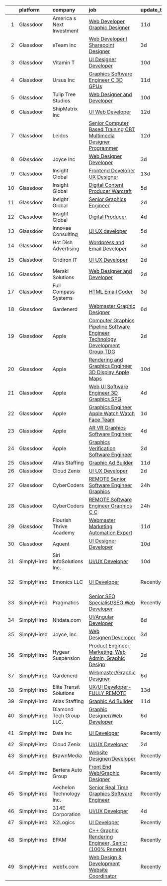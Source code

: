 

|    | platform    | company                   | job                                                                                                                                                                                                                                                                                                                                                                                                                                                                                                                                                                                                                                                                                                                                                                                                                                                                                                                                                                                                                                                                                                                                                                                                                                                                                                                                                                                                                                                                | update_time   | location                  |
|---:|:------------|:--------------------------|:-------------------------------------------------------------------------------------------------------------------------------------------------------------------------------------------------------------------------------------------------------------------------------------------------------------------------------------------------------------------------------------------------------------------------------------------------------------------------------------------------------------------------------------------------------------------------------------------------------------------------------------------------------------------------------------------------------------------------------------------------------------------------------------------------------------------------------------------------------------------------------------------------------------------------------------------------------------------------------------------------------------------------------------------------------------------------------------------------------------------------------------------------------------------------------------------------------------------------------------------------------------------------------------------------------------------------------------------------------------------------------------------------------------------------------------------------------------------|:--------------|:--------------------------|
|  1 | Glassdoor   | America s Next Investment | [Web Developer Graphic Designer](https://www.glassdoor.com/partner/jobListing.htm?pos=129&ao=1136043&s=58&guid=00000182a04c1d56b607ccb6ae9595b5&src=GD_JOB_AD&t=SR&vt=w&ea=1&cs=1_86df1e96&cb=1660546719389&jobListingId=1008050659474&jrtk=3-0-1gag4o7bsjoru801-1gag4o7ccirlh800-e645555e9b4527f3-)                                                                                                                                                                                                                                                                                                                                                                                                                                                                                                                                                                                                                                                                                                                                                                                                                                                                                                                                                                                                                                                                                                                                                               | 11d           | Woodland Hills, CA        |
|  2 | Glassdoor   | eTeam Inc                 | [Web Developer I  Sharepoint Designer](https://www.glassdoor.com/partner/jobListing.htm?pos=114&ao=1110586&s=58&guid=00000182a04c1d56b607ccb6ae9595b5&src=GD_JOB_AD&t=SR&vt=w&ea=1&cs=1_c9e5ac80&cb=1660546719387&jobListingId=1008066878548&cpc=AC285F3A3ECA6BB0&jrtk=3-0-1gag4o7bsjoru801-1gag4o7ccirlh800-850d932022c0bcc9--6NYlbfkN0Dtmpfj98iB4C0jJJOWen3Era3IQfJzNZ4PFwBIKpo80E20bU78zJ3qEgsYTK5DSPzuclvV91SisNWEKTRqgjREJl8qL5FgOUjzi02qgR1gqdgVoYCVdoiSQWs_6sV0PbQu6hjJGDTziVQRi1HM42vBckjptE7aIC_lp1RQcBvCaDRqAl_A3ENu8PewGKQpueUrpBNZF0hJ3r017AaAHoNXov5C-FLTb5fmnTUQe8wrXfHi1EkBAli5suMC85wZaHV140Ay-dIQMSoI5P8UHfEtsSHbDkw5Lt3zMjgneFxdDP89reKZCo6Mt1OfomrHXCprC9iQA-Kipta2N5NTFYZz0TYPKQ7l2cWRMqQ5CmFtSfJ1RARundAKxuZAiTuGUIkhsE0fro-gH4VYusp-pDPPbojz_n18PwB2sWtvw2PRBAQPDXyCnPypgmKWufyJ09MOFw4Q7_hnaDsBD5SLs-FexOuBuum8G-TR-8ssxiFAfg8pIlE7Jj7Es1WCpHs2i4KVcOt_9bjJsX1v7Jsg07_c)                                                                                                                                                                                                                                                                                                                                                                                                                                                                                                                                                                    | 3d            | Hartford, CT              |
|  3 | Glassdoor   | Vitamin T                 | [UI Designer   Developer](https://www.glassdoor.com/partner/jobListing.htm?pos=117&ao=1110586&s=58&guid=00000182a04c1d56b607ccb6ae9595b5&src=GD_JOB_AD&t=SR&vt=w&cs=1_449ea740&cb=1660546719387&jobListingId=1008053886167&cpc=F41FEAB56D215062&jrtk=3-0-1gag4o7bsjoru801-1gag4o7ccirlh800-6f6034691b5422f3--6NYlbfkN0DMrcEu7yrtATojKJA7cEzGQ3FdRGWLh0CZQInL4ECGI6k5tN82kdM0OKoro5eXmjovAfqE-qCFzorBk8MpdY72_0U5dfxVKxGhck5KRFN-xTbAscjui61db-fDE_8QO-m47Uwzd92MrNOCQvxBUcualtGhT067Qzu-g2luV1gB0jmHp61p8h-cIdPkegyq2wi9-dsAiBliTOYcuRetS6p4iGQE8Myp7u-tSfTKcpWfzof0Y8vhXj4nbUqqODE21zDzPH7nmqZON78WqI7dcId8j-rrTD3t78qR4DD2xDixrViDteb0N5HiUzF1QDLKVIUBCzyIdzvrArrlz7r7amsXqML_xNryY-X2YDQkYt-O7KoeySHcMAZ43aEVQINmytEiwkS2dq1HNZA4kKBdZt2pv5rw_I6k8Ai_ZfUOKfAqOuc4YTSlsz2BJjMo12cDKMl_L4GkJr8gJ6Qnrc8DeGDBk3JKJhpUm9I%3D)                                                                                                                                                                                                                                                                                                                                                                                                                                                                                                                                                                                                                                        | 10d           | Remote                    |
|  4 | Glassdoor   | Ursus  Inc                | [Graphics Software Engineer   C     3D  GPUs](https://www.glassdoor.com/partner/jobListing.htm?pos=123&ao=1110586&s=58&guid=00000182a04c1d56b607ccb6ae9595b5&src=GD_JOB_AD&t=SR&vt=w&ea=1&cs=1_855519a1&cb=1660546719388&jobListingId=1008050504523&cpc=A65DF3A704A48F9B&jrtk=3-0-1gag4o7bsjoru801-1gag4o7ccirlh800-488ba15c60098db0--6NYlbfkN0CT8vBT9H5mqECx2dfLV_FONLPDKpIRssxVwtj05Tmm4rA5I0VNOPdM1oYsK66ov5oeU1vn-T2BI5OAKh8JRKFzz5qvhDXBk1Fd224Snl-7xmF9jigCrpQgu2BwJ0PkpR8F8YAQGm0Rn96PN2pKY_0dv6dVbqAar2kHk90iKMuD6ieW7FjjCp8CXiQ6xcV_aYwqHxahisbQ_9Wa-dGkN7M8ai9pWuIyJJ1R9qXfivkZ1VYj-9TpRz7xCVMvbIG1E06zg-KL1ql0qMN8nsrRVqS6PttteKKVKWB_Kbav4jGRTM2WvAgw-gbqPycPF0slLFowMQvJ-_GW0lZURrsKCJtGurlPJTj9AqTA8dHVQEWWiR-hcoHmlaAmgNBgjX72Os0SeMlPMjrISAx2lKw-WglwtIUBYKTSrXsaxZ2nwFhmFYNuopaGEX5sNp7VQ2-xqYH15T8Eu8_wya8j9U06GBpeRBd149eB9BX2xkxUi__zifqXojqE-vj5YLLKzwGqc9VyuyOiiHvwgG-n6uhXhpvbZJ4D6o_OTRtFi1qsVmxLpm_JL0yLWP8BqWJvnr77eyUXWai8L5lpV52s_oXjQjXVmzylHA8LSTbuxL1so9oFtEiD5AxDVonccQKteL3g_7nV6hY4DI0VbnuctzENP5a966qvq0HibX_URuyRSKeRZrqo0768qs1RPfrfuDQjEhFjcVc_dNOKZ-lPQvmV3IJpGnKq5dfbAuRs52vEWN_ge7Z0FzZydmxJrlkBb7To_zjHKVRYqbZHlfyf3xWXchWSJlCRI-77EBbs_aORfvyfvt_cnGsCpqBuMPsOAjQWBkoPVR1a5-WlnXZoEoVmstDqXtJrqKATKqZ5ebWrQ9-yJuKKqOlcFbdVMtSTRVmam11MWUIRLYnCpNE8BJ2Q7RoaxhZL2mUiCFBIMMxZ7T_HQnXUL3lk65Fs5vQC6wtGfdTaqkJjKqUEjNa5fQZJHy3iTN4qVagHInI3pVfgFmd932bl89Nz6cY_bxXcPscOTSw%3D)                                               | 11d           | Sunnyvale, CA             |
|  5 | Glassdoor   | Tulip Tree Studios        | [Web Designer and Developer](https://www.glassdoor.com/partner/jobListing.htm?pos=102&ao=1110586&s=58&guid=00000182a04c1d56b607ccb6ae9595b5&src=GD_JOB_AD&t=SR&vt=w&ea=1&cs=1_a1e3f22b&cb=1660546719385&jobListingId=1008053123117&cpc=7B914D47B0B0E7B2&jrtk=3-0-1gag4o7bsjoru801-1gag4o7ccirlh800-66a68536ebef2826--6NYlbfkN0COoXx2nxHvtA1izLE8Ox-kfM4KUiiZET2Bg0Ps5ZbvlsQIhhyaNVvcHwgVzbqD8LdjVOZjFQOYQN3zE4BXJAyIFSvndfwa_99TzOZtbWnRVvjwIuEO7m7j2Ulrp0DEABaF0CE12zPezSZ3wvzUOzl8sjC0bk7XygatiRKUvgwZlhxaXtHKjn52bmk41A8sza8lr3-iOl-ubfG3im5D-eORIs1yjTnm4brlvWPLgp5SbNAHGdoFympOxTz3JXFZfRlV8YIgJjf2afsoD4IUsuPe2Hy4wUNuhucnUqscEzOj-pMHFzZFhO6vgMpKx9gDKAuHTmAswlBGbZjXoEee-drb65G1ZMZtUELUVeU0JmOQq93Z7JSNJoV05aN5cvpqhjM0Kp3UVjIMsJsH1mJO-XxXdeaMPj3NScZLl50NomnpahE4imoEfD35CyN-55qySzDusLt97APEJAmHwfqNcIMnQbYnXrJxtFwubGxeayUKDb33hjR5vbeEuPtOjLWgafxY2cabI0lvHA%3D%3D)                                                                                                                                                                                                                                                                                                                                                                                                                                                                                                                                                                                  | 10d           | Rochester, MN             |
|  6 | Glassdoor   | ShipMatrix  Inc           | [UI Web Developer](https://www.glassdoor.com/partner/jobListing.htm?pos=104&ao=1110586&s=58&guid=00000182a04c1d56b607ccb6ae9595b5&src=GD_JOB_AD&t=SR&vt=w&ea=1&cs=1_510b8c29&cb=1660546719385&jobListingId=1008047814460&cpc=AD396490361E83B7&jrtk=3-0-1gag4o7bsjoru801-1gag4o7ccirlh800-17e876fe52670bac--6NYlbfkN0DfhRLDY5E7BVY3xhBTAobuSaZ3WR2SqAJ-w4NHeQGDZ7IzEziFaDSEwVwl95E9xzUvGbV7ie5qIEBaqTyvpFn4I8Etiks4YV0ymS4rHlPJ0UBbsIlhTfhSn4CW45ROHySGFgc-BgDR_utRStxZd9TXVXyB1YcJA6V-7N0rU1HnzkFCJ7KaPsJc6f27A9eA6pUWdBW8_lZk0mEFwPeX37UXdjPCyGsvzttE0zlAagoF8T9WMiGmAEcaylmiAjjLB5BZfY9MjUWzZ5eUxkNpUoxVOlbi-1fRtTrVl6CEmq6LIlCb8By8I6_1q7pvXOD32z6JPJIp9Dh_v_9Beun86vyO-HG35mJxnAZ3cwbuzz89btf81jAtBOSxhweW3w33y-xPCp_KxCqstm2OqKRyCcbnkxjZVQxWKSjgX6TO88tAY9yq_rH-gY7V5EziElEE7F3DB8qLWNjxfui0os4IgOA70KKTKMj0Ti68YmWuWfgtNFo-vaVKJqdixEGL9j1nZjA%3D)                                                                                                                                                                                                                                                                                                                                                                                                                                                                                                                                                                                                          | 12d           | Warrendale, PA            |
|  7 | Glassdoor   | Leidos                    | [Senior Computer Based Training  CBT  Multimedia Designer Programmer](https://www.glassdoor.com/partner/jobListing.htm?pos=109&ao=1110586&s=58&guid=00000182a04c1d56b607ccb6ae9595b5&src=GD_JOB_AD&t=SR&vt=w&cs=1_7c381f48&cb=1660546719386&jobListingId=1008048615878&cpc=545C0D17DAD7ABB7&jrtk=3-0-1gag4o7bsjoru801-1gag4o7ccirlh800-8a67ad533d4ac665--6NYlbfkN0CZUO70VSdYKA8PR3jfrSh5ljhqJhfDt0PzQCMubt8cRihWbmqO_-Ccw6DGinMZCyK3Duz__QFktc6Us2fwMv0dMcHnSIGQwaMdpDLG_Iio0_oG7baoiBkyv1hfQu2PFyA8BbIhj13hlj6YwFWRMnpOR_oD0FtSgpVUxiBVJJVJq5v3miQREB7EfD9TbSuNBEojmOk-NrFUdx2x4unWF0AofzA6TAS6Y_1fKpL_N7dvYIPRk46fMDvLRgRliRfpg1X6C_0vdqN0zn6XD1U2Q1dOkdTJ-suM4PzTOT7tDxQ2py1oLQLKBuqGY8YfUsG-ZPrr9xaFC20NX16is5MFXb02lyawZEEoy7U7wSyhOT0S4iNCx3tsbB_V0rF37VDcP2WTMwfI4QX6YI6Rkp2N2nZ8jgwlUr6_0XeJU8tLplF1zeeT39kZ3b0nl2AMfUrKq68imJvom9Xl8ATFLUPo1WAAKGM-hlZYHGSQ_ctX5YbP4iWMi8oB0Csi7CH1CPLILc97zE2AL_Phg7bqY9oypOFva_1JppanBJ9LpMz-LBZEPVRjXAfkzZH931zt3aIVzZAYJt6HKh4xvlK_HYDO9PvmEI9M25ZzN5kuCCoxMjEwobEV_k249OiI9ezLwPhF2QiJbiIqdIztqE5PQTT2tpymKb35g-iWE38kk6jDm4JJ8Gkr2vKRaUCXEORDoHUm5jI%3D)                                                                                                                                                                                                                                                                                                                                                            | 12d           | Reston, VA                |
|  8 | Glassdoor   | Joyce  Inc                | [Web Designer Developer](https://www.glassdoor.com/partner/jobListing.htm?pos=106&ao=1110586&s=58&guid=00000182a04c1d56b607ccb6ae9595b5&src=GD_JOB_AD&t=SR&vt=w&ea=1&cs=1_0fc8e57d&cb=1660546719385&jobListingId=1008067001313&cpc=F17331D9BECC482A&jrtk=3-0-1gag4o7bsjoru801-1gag4o7ccirlh800-0808452861b2c58f--6NYlbfkN0Bd-kcuCQtFSZaFOpNra10QcN4twG3O5kNaxw30qdscHvBfYwwSa5GmMdPyP8QE6nGOfWwoY_1AmoA8VgAJ6Er8qBxw7QX8yd33JOFdofVfwyOzL81LDE4BaQkTu1pS48yJ3cdwzEyXCcKmOw1qy6_GaqQYCuYHoOC5xSTBzAlRrHI8ZX8tiAZsUoLnJV15Dir5UHFUJSUBkgQCYMdk7C-6PnKam2jXO7F5x0fwRV5AtczjJZzWHJ_lkfjlc8-hGEi-cHFXcxL9uCxW2EQbksJL0jmmVaHKejhoNV9yJLHYRTZ4TLwQoXWYSWGeSYMNI4TMqPZMOQ8B7cYCvt02dcjCBN7keZhnbp4w-Ro4cGTaYx2gpKTHdyWNjgDJaOwwOW_0Z_be1YT5t10OpjygZTg7LevxU9GkYKu3VnYkLP3JS_WTKCrvQQpWAvlIccCE1POJv3Myf3HNuA_YTVtx9tVXiAMXOaBL2XCzC5Ll98U64y4mzmSRu69rYKvyu11O9R0%3D)                                                                                                                                                                                                                                                                                                                                                                                                                                                                                                                                                                                                    | 3d            | Pittsburgh, PA            |
|  9 | Glassdoor   | Insight Global            | [Frontend Developer UX Designer](https://www.glassdoor.com/partner/jobListing.htm?pos=118&ao=1110586&s=58&guid=00000182a04c1d56b607ccb6ae9595b5&src=GD_JOB_AD&t=SR&vt=w&ea=1&cs=1_3d1a1da8&cb=1660546719387&jobListingId=1008044834172&cpc=C4A69CCDBB3B9599&jrtk=3-0-1gag4o7bsjoru801-1gag4o7ccirlh800-caf1e31ca24fd80c--6NYlbfkN0BKkHZu3wF05EeDimN_p6sYpKCMArvwa95YdH7UpkaBCkTAlOdu2lVgZ5yts_CGftjA7V8usHoLKe6etciQs-kOFBx6to-vOscv_JlQN1XBEUO69CSI8otlYZ0EISoqTT21zdpfWzADrUUg5TqPX8DUNM9oLXPWW1sxCS57MgSCHqsXlHKUcvsMrQkNq7urZSQMWwGEnZxZW2Cg-iXz9r4uVxYGw5Xyn07IY7pfxpwsM8l8CjTpTE_qYsJWfVYlkjW6J4Hgo02kdZeX94Len10mPNBGZq5_tiHZHoN1aUJwoZNdaD_O23U8nlW80IcX6xdyTUiGC2BK-21cY4I-EEyDwh_lkYS2LuNUCGUsFV6uZck2Fo2uZGIGdRsqAASLAjpCoenpPcj2oahQUhFJcivxSFnJvbq_EliyTjVn99gO5pSlULnFBg3SaFE_6R4UnwT4YcWnIu-t7neoIq-V744iPEw8YpxnVh9KRAv_iU6sOjBvm1c6cnth7dlUOoLR5vfJUc_IkiR3r5dRZs7V4e5m)                                                                                                                                                                                                                                                                                                                                                                                                                                                                                                                                                                          | 13d           | Laurel, MD                |
| 10 | Glassdoor   | Insight Global            | [Digital Content Producer   Warcraft](https://www.glassdoor.com/partner/jobListing.htm?pos=124&ao=1110586&s=58&guid=00000182a04c1d56b607ccb6ae9595b5&src=GD_JOB_AD&t=SR&vt=w&cs=1_11a08da8&cb=1660546719388&jobListingId=1008063607047&cpc=FB7E4A1762AE5BEC&jrtk=3-0-1gag4o7bsjoru801-1gag4o7ccirlh800-ca4c2e76f5e7283c--6NYlbfkN0BKkHZu3wF05EeDimN_p6sYpKCMArvwa95YdH7UpkaBCqc7l59ErwqcH9nBDsTYDe2BhYcCeyLrfL8kOv1PIH-04Uo33jyIzZg1Tmodu9c6f2u3tQ2k6AiwfIPOJVaec9qggtTF5VNofEWFoIh35xrz-LR0c0OQSGBdtlUNgNpGjlI1EB6tC_0XGr-CT1fwKP1y_E9gIY3H6TJONrWA7hRtRNR_c8AFzQHpOkg_PnFydl-4l2QhUSNMdCECvGGbRzKtyC7u4iJ4Q84s9-t9LVL_ZK_xqYYcGXbb6MtOJ8wfBA7xwxp80YOIRmmjFvSujEB63SrHhEEiB9O8D8nKmtN-MPJPO4UEL8WOM_Vy04nQ7LIAuJ7naLY3xSDoTyfy98OoKVk4cpnokFJ8AP93BcgJtM00JyykvfFNDwUf81WcvwnIykoCpPULI0yKOMT55C4YNIKrpLZyn0NFIbAMVLg8gXb9gHSBixt5nJopmM_sWw_iFvNR6hzV)                                                                                                                                                                                                                                                                                                                                                                                                                                                                                                                                                                                                          | 5d            | Irvine, CA                |
| 11 | Glassdoor   | Insight Global            | [Senior Graphics Engineer](https://www.glassdoor.com/partner/jobListing.htm?pos=122&ao=1110586&s=58&guid=00000182a04c1d56b607ccb6ae9595b5&src=GD_JOB_AD&t=SR&vt=w&ea=1&cs=1_2385735d&cb=1660546719388&jobListingId=1008068592730&cpc=56C4EA4A1A191A49&jrtk=3-0-1gag4o7bsjoru801-1gag4o7ccirlh800-d046369ecbcaf88c--6NYlbfkN0BKkHZu3wF05EeDimN_p6sYpKCMArvwa95YdH7UpkaBCiPadoOw6FI3BqXIfyyn5OEhMOaseVEEgDR_ESOdv_Q0SKNm6lseK5OpWfNbaUk_Ks_Y-5pP1vRhGB_k6-qJRW0nMIFWDEGHazko5XFGQjJ-gbskjrLBFHRoPJ2AjAseNTuSZMk7OtfvSdKyYJIhImDN89bxdHf8s_nT_ntzfXVdYV7Uv7-EwnMGAz0kTmsZ9YVbBjGQtREa-7Qjh6UtkjGscoNZrz-ds6IH1upxH-6TCjap-SbOsg7IX22q_QfGZUp4ySJ1gBQnmjJSBP6zPZbaHeReustzwpaqWS-NakGuRJ9JLsGiJjewfC37gA0Zx5u-Vl2fANPfouFnIJlp7kPTOaw6a6McZ40msE9NxSVFANCUu9ltUHjDvd6lPHggjJULrqqHIzFVnET4cHaihD27JhisBrrdYQmJaQtWWQ3WHQqIj8AS4nLI4Rifzge8FG7BbRlEa6UNnInTKIG24QFuZmElbvbvlH-bTzdfSocK)                                                                                                                                                                                                                                                                                                                                                                                                                                                                                                                                                                                | 2d            | Remote                    |
| 12 | Glassdoor   | Insight Global            | [Digital Producer](https://www.glassdoor.com/partner/jobListing.htm?pos=119&ao=1110586&s=58&guid=00000182a04c1d56b607ccb6ae9595b5&src=GD_JOB_AD&t=SR&vt=w&ea=1&cs=1_64499103&cb=1660546719388&jobListingId=1008065149249&cpc=F41FEAB56D215062&jrtk=3-0-1gag4o7bsjoru801-1gag4o7ccirlh800-ce36b141f22d5496--6NYlbfkN0BKkHZu3wF05EeDimN_p6sYpKCMArvwa95YdH7UpkaBCoSUOkIYlUzf1Pb6Z78DI6NYp2c0EUd8Ub1ij7G3-6hHgT95PpZlrvnSOmuCMoxs5mGj0ULylIxlUCYDvYCS7-VDtSZ8EK7aglIsVCwREydsrprgivbk1Ig5oV5zQSXie93MTMf-6FiZL7e-tgMjNVG9U9_ubXgEH6JuIyUWRw3MnzfTVdgcVAZjy3SoHna5VUlTM1pDj4KdM2-1Z2867bTx7c4MeAtXgOG1K2uZ9EWgNb6xrwBI52GkQlqHXGg8Df2ZSWGAiC5ymkavAqdUV6iZVuvQpM6dVc2vj9MFNzC2DK0M58s1pbB1BXJg9AHOcDDySY_5C-K66dMNWm4Hiv-GVV3TV0FIkAI4YofErRQlqLg0mdQ9rfA2_7Td7vJrvkotCHbbIZBM5ayHA6yfxC5J3tu3HjKtWe26YiQlwF3lp-LnoAwxEmRJgsoZJDbzfm4Oi3knQahMCGBJwZaePqsm4CTZ9xwt4w%3D%3D)                                                                                                                                                                                                                                                                                                                                                                                                                                                                                                                                                                                            | 4d            | Remote                    |
| 13 | Glassdoor   | Innovee Consulting        | [UI UX developer](https://www.glassdoor.com/partner/jobListing.htm?pos=130&ao=1136043&s=58&guid=00000182a04c1d56b607ccb6ae9595b5&src=GD_JOB_AD&t=SR&vt=w&ea=1&cs=1_ca7d9d00&cb=1660546719389&jobListingId=1008063284411&jrtk=3-0-1gag4o7bsjoru801-1gag4o7ccirlh800-849394da3f9f9cf9-)                                                                                                                                                                                                                                                                                                                                                                                                                                                                                                                                                                                                                                                                                                                                                                                                                                                                                                                                                                                                                                                                                                                                                                              | 5d            | Remote                    |
| 14 | Glassdoor   | Hot Dish Advertising      | [Wordpress and Email Developer](https://www.glassdoor.com/partner/jobListing.htm?pos=126&ao=1136043&s=58&guid=00000182a04c1d56b607ccb6ae9595b5&src=GD_JOB_AD&t=SR&vt=w&ea=1&cs=1_b76eeb28&cb=1660546719388&jobListingId=1008066852441&jrtk=3-0-1gag4o7bsjoru801-1gag4o7ccirlh800-b745639a21adae98-)                                                                                                                                                                                                                                                                                                                                                                                                                                                                                                                                                                                                                                                                                                                                                                                                                                                                                                                                                                                                                                                                                                                                                                | 3d            | Remote                    |
| 15 | Glassdoor   | Gridiron IT               | [UI UX Developer](https://www.glassdoor.com/partner/jobListing.htm?pos=110&ao=1110586&s=58&guid=00000182a04c1d56b607ccb6ae9595b5&src=GD_JOB_AD&t=SR&vt=w&ea=1&cs=1_4ac3e216&cb=1660546719386&jobListingId=1008068605792&cpc=3DB599BF2F4828F0&jrtk=3-0-1gag4o7bsjoru801-1gag4o7ccirlh800-02899a8d1aa023f1--6NYlbfkN0CTHA6cd59lXtQJ-DuZtBHQsSjOn019HaVEc20FtZol1_8bPJW14iotuMuGn0biAaFLWlSQXtAOFhMEDaJzIbr-waAQthAaptCnI55hJtCT9ZVUzpxfqh09-rERVT3nrfg1SRYodNA7eNi0X8rHXnwJtbGObLG6I_VR1MkdqTJMjvvMvJbNA3lDnIzws3iojZxF_6mb1_z8D7aPHpRo9IDYjPV8FbhS9Hv9koY_DeJFnUH2F9qCxsRJSUQqMNhDdnpbuykHXnpKi3XqSz9kjAt_s088RIiCBCSiWCtfv0vTdeFqJaGoYHnP7PDkzVM0tVBKsFNCsg6-pk-Z6H2zSO9uFdCPTlbdfn685KK19tjLh_Xkv_qJDTB2uO0GHEaSp4bIERJOeV24uHPGRuvZDTFjLvvbwtNSaHS9IjuRHlZIhg_4-4OBnlvZUOG_4fJEuEJiljGPDY4uG0iujsgBwXiU7eVnJk_b9fJaXfq0E_H7NrZea6QSL2suAi_IhN5kvuk%3D)                                                                                                                                                                                                                                                                                                                                                                                                                                                                                                                                                                                                           | 2d            | Fort Belvoir, VA          |
| 16 | Glassdoor   | Meraki Solutions          | [Web Designer and Developer](https://www.glassdoor.com/partner/jobListing.htm?pos=107&ao=1110586&s=58&guid=00000182a04c1d56b607ccb6ae9595b5&src=GD_JOB_AD&t=SR&vt=w&ea=1&cs=1_66db3e4e&cb=1660546719386&jobListingId=1008068704454&cpc=BCC169F53084E245&jrtk=3-0-1gag4o7bsjoru801-1gag4o7ccirlh800-d83a7cdc4a7bc7b4--6NYlbfkN0BWi3eEu-Q0UpxkIUpdrJzmOxHi_XGcoZO2CjQXftiTGI9fTokWfZjTPkpzgBplrcOqyZHjR7weLWGZP9pVPTXtxbQM4GjiFQIzgNcOaz68MD8ziUuvfbAlYFK0a3PY8HM8wDQmHW5FJdNn8qx2kIX_xIepT0cRaZIYFYiB7zIPJw8TNVgIJK19Zb5hkFGsiJe-NprPuP8hXmvBIlunJEw-O6HEGRrfGB8ysqbtN65OXzW90nKIJRlKaDPUT9uMJD7zhFgWhOvwIdOMfE5X5h96OuDaWqK8i2F9Z2YbH_pICPyQOLgW2EU1vKchSMjkb_xtHagc8P6k19n9GmUXUL6JsiyGQGDBlf_vkumcA4j_43vZefG_kIezotSH8Bf5kGttVE4357gQbNXeO0bp2KnMWIop9Ox8TxRnxZeqvnCqpwQ9rzMgP2-v9exGQvj6DOaZlel8Xucztsiga_l5QlLtAF0HP2RySxfr9XvlEs1XygwhVDMLTaXeoBMY-vy_3ypLaA_azIsA9PMwMs9tyrg23GzklxrwcDU%3D)                                                                                                                                                                                                                                                                                                                                                                                                                                                                                                                                                                | 2d            | Pensacola, FL             |
| 17 | Glassdoor   | Full Compass Systems      | [HTML Email Coder](https://www.glassdoor.com/partner/jobListing.htm?pos=103&ao=1110586&s=58&guid=00000182a04c1d56b607ccb6ae9595b5&src=GD_JOB_AD&t=SR&vt=w&ea=1&cs=1_1ada6076&cb=1660546719385&jobListingId=1008066832509&cpc=3C7BB2D400054DDD&jrtk=3-0-1gag4o7bsjoru801-1gag4o7ccirlh800-770480c85780e4a7--6NYlbfkN0AF8ENPOBuFSjjsZ3LTo961cyaBQw6f62Zhitls36825V5NZN6QbzcJA4DZsauo0hgU_uPBLru0FGCTQ85cOPpMDa3nYKnmkGpwhqXoEtLhBWCKpYJXjeHs6jHacXWpy2ASKGfbmwPrrbeaJ4tIrYCm-k6YAlJ42XIQg8ZzgGQlZ88WIxXrZSD4qeTV8oc9wu4zTouiTQnCFcOtqhvNwFqs_3zxCssWlptxdX8_JBPEyaaBx9OMRl2oLUdHzHgV5RyZF_0cfSCCpqT35zcx9VI5rt-XxyHgnWmbHz5ksuQ5MjeVGKRhT6VDL_pWhXhHhcNzuuKVQbooR03J8hbNE6cfhYX19YnRoNdPly0Lgn1S_DnfGNelSCVvF2FdndW-T7r0G5fQu71YSoV_iRmAmHUN-HOuQo5FMDZExVApBsUdhIlqMGYp1jpo1I0dpuUBNDeMznZpvgxhIKvlMtLSuE8E8cj0rpRzJm9sUzDWCKSyCNLjRz3DCl6e9CQoFBLGjcThzoUPV3EcHw%3D%3D)                                                                                                                                                                                                                                                                                                                                                                                                                                                                                                                                                                                            | 3d            | Verona, WI                |
| 18 | Glassdoor   | Gardenerd                 | [Webmaster Graphic Designer](https://www.glassdoor.com/partner/jobListing.htm?pos=128&ao=1136043&s=58&guid=00000182a04c1d56b607ccb6ae9595b5&src=GD_JOB_AD&t=SR&vt=w&ea=1&cs=1_38f3f5e2&cb=1660546719389&jobListingId=1008061015009&jrtk=3-0-1gag4o7bsjoru801-1gag4o7ccirlh800-ca8b777f19273b1a-)                                                                                                                                                                                                                                                                                                                                                                                                                                                                                                                                                                                                                                                                                                                                                                                                                                                                                                                                                                                                                                                                                                                                                                   | 6d            | Remote                    |
| 19 | Glassdoor   | Apple                     | [Computer Graphics Pipeline Software Engineer  Technology Development Group  TDG ](https://www.glassdoor.com/partner/jobListing.htm?pos=115&ao=1110586&s=58&guid=00000182a04c1d56b607ccb6ae9595b5&src=GD_JOB_AD&t=SR&vt=w&cs=1_bee5eb82&cb=1660546719387&jobListingId=1008068025902&cpc=8795CF9063CD573D&jrtk=3-0-1gag4o7bsjoru801-1gag4o7ccirlh800-fd9652af90e173ef--6NYlbfkN0BvKrLyj5gPmtZO9T8euul8TCxuuKNOtzRJOomxnwSEodTz2Bc-sPZlO_uSwsktAejGc-DoQJdS-HVC0M-sdWasKy8Nbe4iwmNGfgH7WHtkBrWPL72syMTVKyXLBFfZSS3iSkom_FBbOKJtMKPjeVIupZYg8FAhauEZmdInoqFr2UcM-8qjZn8youS5wa40zZZuBJp6QxYscmrzNmL5J477tDdJogsVXO3FHwwG97jPgU5gE4z5424oCJ4SxemTQyxFQP5RcHQ9kfDuaf3WCDDoHJshhSYJdp210SkZ4H5by627P3DoeDsWTpdy54nSyU5YnPFWPP9VOK6juK1xREshYToiHWhI6u6wNx5YhbYHCFPajm9syWuSKn7XYg96zDa6b5-mg4ckCZ9tGqgcyDnXWHh1nT0MhaJhQ2Gixcj2u0VetpJyVeqeg0bExLkjm8Z7bBbj3X1hRZIP4e4MsgGwpAkkr3dTxjHDEf7WEmcWLiKpZ9JvY2gkMyGKPe0Y9CAQ7Mp90-wA8wFebbTq344-MbqHvf3T5RzXSQCDJv-It_i4o5uac8SfLH_FpRvCDeeRDTrLBm0fXlPg94jAgRhqy3d_cocdSutYFZBt0UH2t0tRiIsig6MzsWA4w2ybfujalKclV0OfFEKaFoGKVsdxv4cnu7CdpIEydlb1UZn7rA1uXuYM9ugOqrwpjJwWdA4k4Mmjh-nvt6CLpXdqGIsLCQiym2ma3c04W1rw05gWg6JM6_tbgn3awcReYM0R8z1VC2uJevEi1kcLwfmarhqRoRZG3lu-7k-_qS-ESqRUyUfqLO-DTLt4lJTQjJjqaE1wSeNb8xQWIdDPFKAF5zpn5UUxtm8nvNyd6ECElN2R99gRVe6XBs6ZkTItr_gSBek8AAAbEpnHWxMUmLtKXnHeisD6Oei2Hzsrs7bW4Mb2HuA6aX-CuoqLLbi7DUYmV-4csaOrbcvSorvhs47O1VrCtYW7FViGRRssRyFgIV2Zbxfirgdh79VkSJYdrM7OlY1jZw2FaepeYQ%3D%3D) | 2d            | Cupertino, CA             |
| 20 | Glassdoor   | Apple                     | [Rendering and Graphics Engineer   3D Display   Apple Maps](https://www.glassdoor.com/partner/jobListing.htm?pos=116&ao=1110586&s=58&guid=00000182a04c1d56b607ccb6ae9595b5&src=GD_JOB_AD&t=SR&vt=w&cs=1_ee5aac50&cb=1660546719387&jobListingId=1008052833177&cpc=AC285F3A3ECA6BB0&jrtk=3-0-1gag4o7bsjoru801-1gag4o7ccirlh800-4f6770bf10bf7ddb--6NYlbfkN0BvKrLyj5gPmtZO9T8euul8TCxuuKNOtzRJOomxnwSEodTz2Bc-sPZlt2Zgji_QUXHph41fWLyLNYOx07Zro5wLPg4v4qXRLAGCX3GdPTdxPZxn0K1IOdBTs-LC-hxXkTQuXLkyqoIZiPyiXcHNKweTZqhiIsTDnq-eLZLkfHetm7LExjCdnwCWqEXaWQntOMdsSxQhx5K8AGlTT2F_M7AeiPCy-1l-7vtWDWhnN6Re9xvISr0_PAu_2JmMBtp05GhzJspd1FOKVhv0zqyZeWjm3_-3Tl0-cOSs00E7cKBHPY-hIkt0_AvSHplKjvIY7FsS4zW3GGuZDRyNCwPnwrkt8lweYD6diaiiUTe3hLMeEol83ark0C9Y-KDzMlhOA94wOq-52y7LDq_UGJqvaET9k5UDXdnbUSA7Bno4d6pUvuSeOH-5d2Mp8yYp9aaX4ksWFQNexJh1CDqlo1scxh5Jw8eBdsPDSB11Ep5lwjAkOULstvCXdHb01Wpqp6jnbiUH34VNHjk9mdBqLaE9_yI6p3_OBVgjQtlZELt5JD5Gk-ur7KJfyCv59YZEnDwar_7Q63sLbSggVlu1mQuht9R_mueuq8OVIhQ5RiVNKEaboQtmIW_oWVi87hjvsQR0VB3sb-0E4pEnSq71i-Wc9Zlk3xCguf9YhE2n0UG83Xio8tNaJI-Mt7Dtyc8R2uQv-qUedO2bzJ24MsiXIVSYLNOEWL5zIR0mcfl-SsN5xyMm_lwaojJhA3Q-WeuRKzkM66kmJvP0Xf9cRQmOiHMLjblzDDXVDCpMS3XnM7nL_nH9lOU7UgJKsibQfoOhtlXeHI3mi0td-Btrl0Nu_k4rnnIeyfLOGjOX9rkTz2sIC99ufsAkqvW2x2UAYkMLoJl0ot2P4iCHVkeCi5TsnASAWOaTIWfjmwjFeUZqj2HVYhmfyuv0VdMvpDZCVP92eVZkGELKiSoXx2-bNQpi12b6baZpGwGqToNn_Az6yVqiXglIqw%3D%3D)                                                        | 10d           | Cupertino, CA             |
| 21 | Glassdoor   | Apple                     | [Web UI Software Engineer  3D Graphics   SPG](https://www.glassdoor.com/partner/jobListing.htm?pos=113&ao=1110586&s=58&guid=00000182a04c1d56b607ccb6ae9595b5&src=GD_JOB_AD&t=SR&vt=w&cs=1_c287d782&cb=1660546719386&jobListingId=1008064548658&cpc=AC285F3A3ECA6BB0&jrtk=3-0-1gag4o7bsjoru801-1gag4o7ccirlh800-0b344e026a2dbdbb--6NYlbfkN0BvKrLyj5gPmtZO9T8euul8TCxuuKNOtzRJOomxnwSEodTz2Bc-sPZlt2Zgji_QUXEnpgvFBKXH4oC0Cl95xjPxdroLca3nLfVADKzH2o59Ike4-5UzPIlLz00tre0hGBTslJ09heoEbOU7o9Tl1Sh9kgz7UpBpKqqm2eU6mlU-Fy8k05ENN3lK1o8qILCLIEuVuwxM5NzhTjZow42Or_NPTzbKHNL3ktUaE0MuJQAubuUYd3YGrMbCcHBGU0D6mcixEsgcALiUj1J7GsN_RFWjc90dT6xBpXTIxO22a6a9P-EEktrNRor17UmMMiv5YmnYle_i03qKO6AQyTyJy-cRWB-C8sRciswgrKQYIf8HO0fr6K623zIwIoYuKTvmzzh66XmdCWpYYQWXRvnL_knep4QYqT9s35GjvB8xhZak5BpCaSYpzMe7NfMcHoWICmnm7sk5UYN8humHUM1d-VWCRYZn1-omsObkU9qMuQVGdF26WyMKSsSa5JvY7SM7_D6B_siH6Un-ZccUYbOBYbBdK6uqcPyF7eYGsQ-crwMJJzpTB6y0Gcr_Fbs2qGUsv1ZZIqk1CJVBbCEsFZPUT-YPvXHMXUeCofZaaTmHO9C5VkvYZaW2dzbBUnv2qQw4QETqlSviISw_EMF1tSxjcfBP5usNgCqCpf-ElP4gFmKQAMhQUC0Z9VEAYRpcIupe8CVbvszrDAZitJPHfURkYjkcZjEZj82GoysnEFcnbhjVMeM57Tc_-SWE7CQ-q1PCGK6bconyED72uEoww7zAUvlm4VNEW3W2omvgn7NqKkw05dBlan5_dOML1XKvGoc-r83pEIr4R-svN4t8ewKYbCOXRJeQVHuMV-XBIH_1VSz3tfdngHRQ75HkD0bKNj9me-unC7mLsAfl7R1pOTLcpJQXgfUKMY6InB8yaBh1OoAo1gCGFdELpodpySOBPF06YrJ8cG6epm5Ofas77eIs_53GpanPAix7l2Q%3D)                                                                                    | 4d            | Cupertino, CA             |
| 22 | Glassdoor   | Apple                     | [Graphics Engineer  Apple Watch   Watch Face Team](https://www.glassdoor.com/partner/jobListing.htm?pos=111&ao=1110586&s=58&guid=00000182a04c1d56b607ccb6ae9595b5&src=GD_JOB_AD&t=SR&vt=w&cs=1_0ad1c425&cb=1660546719386&jobListingId=1008069556029&cpc=F41FEAB56D215062&jrtk=3-0-1gag4o7bsjoru801-1gag4o7ccirlh800-674912c07b3cd3d8--6NYlbfkN0BvKrLyj5gPmtZO9T8euul8TCxuuKNOtzRJOomxnwSEodTz2Bc-sPZlt2Zgji_QUXEREEbromZ6UMmEldZJZ49vjo8khFVqPZlVzecuPsfohRByUsRRkKR5pIKys96S44sqk7dXJ54vlePT2DmWGGHUWYfftyREoqOQkMs0q6z2fjtqzVg5LB5nRoGmwVjkArUu_0AubLUU4QcB9CfC3xAFE_OqTOKuOT6uW9RNUy0lxRbMXoE_SIdOqwda83anzrTQJBhgVD45dvcF1PW46kMKxbQGgHs6og4O7srjW5US84ApJH9NbUP9rSfZ6nF3ZPpRggoj1KToKFCTRHzT_7xQh5ysMyf8IAd2iy0LW7UXybu7rvI3s2WgkZ0I9dEmCxxF-aLzkyv5PMj4Bsmq7STcLsS1FpCrwc8wY_F-Ep_xj6-Y4AVIsGLixU5ganbmnflo8xLhgnanrh035HE2pdX5D5rfC21nQ2PDmc1XjMhkNHiwbMgRLtkTisReh0WxIo7iBvIGbdmictd_S-L9xMwi4sS800JgNA7LMzjlVgUEgj4hj9IpDcAkX_oQWHXYuAtTkUrE9xTvih2y5yLkKaRu6ETFIEws_dpNMyXBS3WObS6mx0GJ0zZUyAjYLEJcE-IrsYmnx4yII0yDroxwhqWDkkj9OVWyVLcrqPkI9f04Df1WnHQvpWx5l2o7VBOZGD6Bk2MR7NX1uLokFWGM3ZE9pJIH1kQSSplWoGmfNXfTC14T2649WWAi_nVl9OPM8tsykDNUIvu2EUZ1a0NMjgxN0KuT8g6YMTVR0x-0nYinpEf2y3HA2LjAkNQVz-PhFNEVeNAULPILvRrWumvA7lSJ-QYhDoj3mfMrNs1M_IPydIJFZruAMxw_MK1qIpafe-ZIw4x-jg5q7Bmsq1GSbR1upiV-ajQ5RAG1m4AN7xNRWNPjAgjyvehWvfudoblSF7lBKJAMmeXVs6P9cdei05ya9-XKX-HIWJ4MdOA8juLyOg%3D%3D)                                                                 | 1d            | Cupertino, CA             |
| 23 | Glassdoor   | Apple                     | [AR VR Graphics Software Engineer](https://www.glassdoor.com/partner/jobListing.htm?pos=108&ao=1110586&s=58&guid=00000182a04c1d56b607ccb6ae9595b5&src=GD_JOB_AD&t=SR&vt=w&cs=1_6c673e61&cb=1660546719385&jobListingId=1008066168747&cpc=3BA4CE39D5B5DEF5&jrtk=3-0-1gag4o7bsjoru801-1gag4o7ccirlh800-5cdeaa0c50c38e37--6NYlbfkN0BvKrLyj5gPmtZO9T8euul8TCxuuKNOtzRJOomxnwSEodTz2Bc-sPZl29JElYHfcoQPRBG3zt9qeCUZdIJ_ejX1C2GmyrcUt2wIg8Cact0-PNrhY13WJlrPeV0R1dLcpTuR8-wAeoieSGNyH4aKDieTLunCv12-5Jplwuw3WVro7c4JxaCsCmuIjLbqWtsVFkJVc4utOgDPg7PWKKQjOivxysnnmDa8CAnTjZ7ANVkGa6ZUmM6mym6UlHFxJyI8JLp_4ZVB173hrgQStWnd1cBVGe20x-q6iqVQurakoKVvyb1nKgOHwQE_AJNQNTim6i0eqAEdrRw-k7U8wKQGCtlXU2GZbedWyGiSzyIQBK5PDwf6WZte03tdaXj8kEL3KMCeU9LW3UUEXQokxIGsVE5XUdUQUK66iNv3I1tg_LaH5Mn_3G5i_WG98o21xiubHTf41eLwUU9AEwGpnvjP-nktSNqZtQH1StwRAkKTaQcBU6gr-GMAx22Aob6YL0iD20poGBHGG3cXwxX1d0nse97wz1FAtzVFBSsZ3vx2BT7z1RFUyNwd1dtBKSUdsOKKzAkPbbCJeMbj2hn0RKbbUZ1S2cBChTauC5wUEX7Ceo9Kt96UNiVJqC2sYX_zNAFhMHbY8nokov_VBepa2UpIu_1zKej2G9NRowhniLV6kGk-TOpMAs8Ck908pJUClvVrzbbVZfyKUJPo9fXD8TXpUEnJyoiXx3tJ9QlCVZ9g6eiov_4dYF3I96s70tRHYV7xvWT4Xde3tV_qfBj--kcrtr1doKuk4b826kXr3pKLaZ9eMptZGYlFpmcZ4mkNtunfctzBM5__IYo34NXQ9xAmIHymikp9glUBDZOVL-IaRESzM-J6d0KqwteJ4ieRgZ7VUCuzZJQlUe_1DXcmnjxB9RJtfwKfM2UEY_TGQH5K5HXWC-zALHfGlo-uv-cJOAB-apQ5VAnTfYB9GPllL4NKcRWd)                                                                                                             | 4d            | Culver City, CA           |
| 24 | Glassdoor   | Apple                     | [Graphics Verification Software Engineer](https://www.glassdoor.com/partner/jobListing.htm?pos=112&ao=1110586&s=58&guid=00000182a04c1d56b607ccb6ae9595b5&src=GD_JOB_AD&t=SR&vt=w&cs=1_2c4d4ca5&cb=1660546719386&jobListingId=1008068026018&cpc=FD1C1DA32C38CFA7&jrtk=3-0-1gag4o7bsjoru801-1gag4o7ccirlh800-0cde9808c90a4373--6NYlbfkN0BvKrLyj5gPmtZO9T8euul8TCxuuKNOtzRJOomxnwSEodTz2Bc-sPZlSXfvz6ygy0vQB9CRkjZfnHEa-WkjlKkyKWJ4J0cQmxnxxtT6IVAmzPq0nUJcnI61Hq3dM1lB7Ukn1DhpUK9zdp7O0WoFzKhyfJlVLFGSbYBQxBDgjis4Mts-77xHL2gGY3Q5aPaQ5x-RAd1hOU5WSHwumOlzBGjACo0XWBc8LJlgTXs8Y3jL6onwDr5HqTn2oRLp96TPUZFM9VPMEtv8nIoyPWxzJ0qAssm37ZTpACygzZ1bXq4N4vbIfGiJc7-C4geSyD263voWYPDxM5RiFNVSetoQ7yZ9M-r4vIhZhfbwJWYc8ifAL61Jc0qfg8AE43qLMEyOXGIDmdiHMeMImgobF-dHlE5YJyiiko9qQHmoh6niD-A5NmNVUFkQMdIKbRZMXZFogF_cQaleZUVa4SRZu2qh_uv3W-R4_6Y3x_8HTfVMLvHBpWmTlq_UxjpIyIxjdePFbf_HNz8ExaBeTxIpTDe5GNQAVIYxUJw17ukIO6qMPHnc0jaiqdNCx0EZzq0gm2OwCsRw4tI_pwvYhUoDt0zMyILoFkiba4yz_y4PB1LrqO4WEsLLXVyv0OuHWt1HY4JYCxEj8mGgtZJf3hXgFWKwkJXH067Fzs2xdaCsspn6shMS_81TmSfXZnXwlUX0RqHxoaJ6R0t8ADmcm0ydr2Lk97CTdLTrDEHevPGkJOZfL0hyhZSKS1kgLXVYqNKcFHJAFj6iStrQjr9Vc4ps23GpUtm0H-YNuu_R9EWSOqqtKGbFzeeZ8baYoqU9sH6ddBbYfrPiYRHB9NDDBVK15jKKYA3Wu56XuPAwSnG1t4IOrBlrcp1odNq4G5c6zCzvg3LL8sn4s5xwy-sFwW0IrKhr4enHCXMSl1tSogNsV_5NQVe1FdqlttdVj-1-JgnLDOvenjpDEa5SSxJc5fjMbbMmOck72MQgn5f9EOw46WWQwJUefA%3D%3D)                                                                          | 2d            | Austin, TX                |
| 25 | Glassdoor   | Atlas Staffing            | [Graphic Ad Builder](https://www.glassdoor.com/partner/jobListing.htm?pos=101&ao=1110586&s=58&guid=00000182a04c1d56b607ccb6ae9595b5&src=GD_JOB_AD&t=SR&vt=w&ea=1&cs=1_5e2936c2&cb=1660546719385&jobListingId=1008050467327&cpc=A7A4858676DE79F4&jrtk=3-0-1gag4o7bsjoru801-1gag4o7ccirlh800-c18d8d9287051662--6NYlbfkN0CeLFAsULLhH0_ina76aVyMvKfUXDe-XGjHzwH1tIT6X9vXuPQV95L5oS-GN_E2U7aQ0eN1B_5VNwTaV4j8QrAFym3kzhgpPrr7IjgLfE665iZ1LF5wkKDf0ktQC8esk8YmzfQW2BvkYkGTUIIJ3tNF4NOeSOnSISg74Dz9xvi_f0Pif1tvO3Q1hbhA43rv0WImxBo-HChTk-tL6-bFGF4d6kzU6mBUIrhJ9r6OmRIONRQk0-pgfT5pMqr3GQiAcyHA_h6UYmz4D-AasGD3_kM-_Um_kz6d6uhcSkBh9BrWqWK9I4zUiOGlFNId-a487rn6P3AJ_MyxgBr89ZAiJW5dMsAjof9MLNVFim6ShR1KueLWbJ6Kq8Glg-T7BM_0rl4mPunC52WD0l9l0_I5DXt-L__Vx3vtRe_yQZVGMyPbyufl0wMyrxjfkT0tREFHJxYzoIarRKtUUiCp4Tx5HlnfcybqUyMQ5kObb37yhOXz9qpdOpnZr-FxiuGc45RPaW2FHQkl0DpgQFFb7z4Bvkha)                                                                                                                                                                                                                                                                                                                                                                                                                                                                                                                                                                                      | 11d           | Boise, ID                 |
| 26 | Glassdoor   | Cloud Zenix               | [UI UX Developer](https://www.glassdoor.com/partner/jobListing.htm?pos=127&ao=1136043&s=58&guid=00000182a04c1d56b607ccb6ae9595b5&src=GD_JOB_AD&t=SR&vt=w&ea=1&cs=1_32104b6c&cb=1660546719388&jobListingId=1008068416225&jrtk=3-0-1gag4o7bsjoru801-1gag4o7ccirlh800-add45b5797fa10f2-)                                                                                                                                                                                                                                                                                                                                                                                                                                                                                                                                                                                                                                                                                                                                                                                                                                                                                                                                                                                                                                                                                                                                                                              | 2d            | Remote                    |
| 27 | Glassdoor   | CyberCoders               | [REMOTE Senior Software Engineer   Graphics](https://www.glassdoor.com/partner/jobListing.htm?pos=125&ao=1110586&s=58&guid=00000182a04c1d56b607ccb6ae9595b5&src=GD_JOB_AD&t=SR&vt=w&ea=1&cs=1_9bbeb1f4&cb=1660546719388&jobListingId=1008070664036&cpc=654405A9B1E0A9F5&jrtk=3-0-1gag4o7bsjoru801-1gag4o7ccirlh800-8774a4c5884d76d6--6NYlbfkN0CpFJQzrgRR8WqXWK1qKKEqALWJw739KlKqr2H-MSI4eoBlI4EFrmor2FYZMP3muM1u3aJAL27TtyGKMkQFS8jj4dxPkEZBVkzY1HwtOL0-wCZO93dkCgQEFuOGF9LoqBGYKQAgrBo63118LJZYnOtgy6WyiYqjE0VzwwUX1SlT-jtSBuMQtInTXOGGbd63_LsszwzrN1GF497Pmopc50nxQolA1XIhIrMpXzwCrDQTYR7hKZnalxIdfD6AZS79TKSTWMvEyU5g0GeWh8t0uVvWIAA0dzIsfG4n7HR_x2OftycRMrEwLslupG4QpEmBylzC_mPETkkfzALwJwwZkIaXnUczY6NWNiqaDlyuNcRuBIRVy3fA6dNcan8yS7NPmc_vbl7ciAipn9oml0D_flArgDreQ_ve_TdI_lyC7Ua-6_5Mt8oJPI8OPm7cjP1hBB0EEd2DIiKmeh0MMbJoQHyhtL1qsms7b3d8SRohyi5ZauMFm793lgDdUCQexqDihdZGZ2rEVa3AzsGiYVN4aVHcx1vkmlFEDVZ4sFSjIAh7riJBOLKpvb4Y66B1pMFaS66tyGaNwGxa9g4O-x-L0u1QqduGugtpQDFb_XxKpO-pLAg7vs57STLIhXAOnYlbCjNzjJF_h3Z3jEvUtkFdmrhinCsh6aSIKlT4Dx-hi0Y2GnLqdioaHMzBnWgwNwZEpdumFQz0rEBgcin9OO_Skw0Pb99ZEprDu7camu9d4H1tHapKwID5RZqDIKHf1sSSgnkCjACfN7zy1AuthbbkbvJlbmCc6sjI1WDPw0KMIfNFj2KwT_8_OMzqgKaZFvKYGmwGi-wCmyIWVV6I88LuC64oi7a7FWUluUUmh0NnGrBWYkRrnGghaUolAnitRaLcZrLdupNjFWeJy4bIRqlPBjYhlxnhlEUFD5c893OIvMXZGE5lNq124TTBpWNMiSFVCsPC7meVes00tLVa975d5F-fNt23mMdQTTNdWUr5XuOuPQ%3D%3D)                                                                  | 24h           | Mountain View, CA         |
| 28 | Glassdoor   | CyberCoders               | [REMOTE   Software Engineer   Graphics  C    C ](https://www.glassdoor.com/partner/jobListing.htm?pos=121&ao=1110586&s=58&guid=00000182a04c1d56b607ccb6ae9595b5&src=GD_JOB_AD&t=SR&vt=w&ea=1&cs=1_7a70e8af&cb=1660546719388&jobListingId=1008070663064&cpc=451933188B21919D&jrtk=3-0-1gag4o7bsjoru801-1gag4o7ccirlh800-6088b3c2440b56f3--6NYlbfkN0CpFJQzrgRR8WqXWK1qKKEqALWJw739KlKqr2H-MSI4eoBlI4EFrmor2FYZMP3muM1u3aJAL27Tt__2cJ8tWxj2tFEeRqQlKApUZDMaA5vXGxxAYbmILqCWx_THEeCXCDnDYzpAusDpyqRxgpFKFGx0V012MbP2wb_CipbyeI8XVVofwgETknEk60FyGfj0VsmjXIBB0AHEzNX4bC_NY6nznCo4dDHNluFtcCIpvlHfYsLi6vY60io9_jc-Pte0mXrQ00Ku5F9sHijgSAgSqYfKRgs6Rt3tkMg9YgE6mamNGeNbNBGcUmmgnuulTRHnZ7UZ6NGhjbggdw6mkJ4kPnqur2eRmOCZOVYsLLqhMcbiwlQuse0xLF6xwvZkNBKAWLWqaMW-C-NFK_J6pvq9XdUeWsSqW60f7fYR36PU_R-PYMGxkAmIjGHoY6TDllHytkIIuGrAciZsfvOnw7sFzxm-5QwkkqfIY8TxxERUsQcrqMcvpxFeGQkYZ5x1USKRoru76tMH1jNrffLpovckVGL2pjRaetGhz5ir6JfFkbmHWXn_sRvpm_SQULGkT3DhKtdnlPUNsCRW0OooY4bHZHD7zA1lq603jlwoeMQJWStx6-vSF7HVhqqio53m04WHgjLw9kgssXISPhYbkOb3on31SU6SFFOc9TYeaPZQ5GT6L0CJGFpxDZR0Ii6HWvGvL0tOdK2fB7VE5XEuRUHC-4mtmtL6loVt3CEI2AZaZb7AKeQVDe8_WpZZs2mM4czHLqqpe3or6mQi5AIAE46p0lTck57FI9URHgD0SmRh1rdvvGBY4yIqI1KTNZkO_Lny_TSNwFLsqzUsq3p2WgK-0kBS28EsalbJGvrXquME4rLpLgQ2-IOlfXD0T1ZNFPIry4yEQcZCAoDug-RVQ4hGcIhyeCPMFIuWUydzlQmyVjLjHA2B-4LnGOx3a8NYT16WWilyoiKwfOhgXA89nlKsjxYUhzU35y9VZJ1hHuCSNjrDtk2OKq20A-cAyfdvt8WJqh0%3D)                                            | 24h           | Redmond, WA               |
| 29 | Glassdoor   | Flourish   Thrive Academy | [Webmaster  Marketing Automation Expert](https://www.glassdoor.com/partner/jobListing.htm?pos=105&ao=1110586&s=58&guid=00000182a04c1d56b607ccb6ae9595b5&src=GD_JOB_AD&t=SR&vt=w&ea=1&cs=1_9b533821&cb=1660546719385&jobListingId=1008050221978&cpc=275B60D2C545FCD5&jrtk=3-0-1gag4o7bsjoru801-1gag4o7ccirlh800-c39853029fa365d5--6NYlbfkN0DFeZnQU0FIO0K8pC2yhWiMrHyxjrQvUD9KxUNczwQyjhqJFtRNPGvyGTGcIvZ3y2lkSBHr-X9clQq3A89mQQsv5oO1E5gubPdpVqXy0TJQIOJNGBo33X3WiLRPGJ1rkCyb_ml4BQLX1LFKXhguLIby14umP8WdzovZn1zBBKP4WpttvRBULNGbrNnXxr7PyirWYIOm3KJu2WKewgQFzl7_9AlyZ1vl8qsTWJ0R7uUVassJxatoPLhaU4PATBFSx01sbddEWi8uLX7_cPzqkzx5eskwkbcyc7j21nLwt9lAE8ay9XMPzky2wKi0iVzVnSJaJjhNOUNz6kfJGFYX_wubBznwyQ9YOfWqHYb3nMIwJ3NLHa5kzxoMAmqIKRtzmVBe17wEmsBdXeQkfW48pEFmJlxBv_JgsRWgDKpV7T7rEYEfP54xliLcorvO-SBkVzIWsdpHpeLL5nTYouuIioqeMS2QC8yNVMfdUYIxyEObiNF6_FtsCrmXtxIRvKSFGi8EIJtPl62lSGzD-SY_CSCG)                                                                                                                                                                                                                                                                                                                                                                                                                                                                                                                                                                  | 11d           | Remote                    |
| 30 | Glassdoor   | Aquent                    | [UI Designer   Developer](https://www.glassdoor.com/partner/jobListing.htm?pos=120&ao=1110586&s=58&guid=00000182a04c1d56b607ccb6ae9595b5&src=GD_JOB_AD&t=SR&vt=w&cs=1_04fe3e50&cb=1660546719387&jobListingId=1008054069860&cpc=654405A9B1E0A9F5&jrtk=3-0-1gag4o7bsjoru801-1gag4o7ccirlh800-092543b2b5b1ac44--6NYlbfkN0DMrcEu7yrtATojKJA7cEzGQ3FdRGWLh0CZQInL4ECGI9gD0Wolx9R2EDT7B77c2cQfEUz2kNTIOVwD5BKqIMoWk98RNF1Ad7spk8Iaq3QvRUwRObhwp_8VU1zaju42mJeg42eYRSl8E_AZ8ZyjsLMKuN4a1m7Gpx48C9VFRnAlEZBgIaMf2UbOSzK7WrPv3Tpq7PLtNbbKf9hK1WEJ-E7TBL-f3-80i9r-aKytU-QCTTxXCyodlgCg50FvCA9Bib5-tNqpvbBCH4iWk2CxO5ouFc79Poc5Y-tZlpjkoKZP7AZr1G6hRCn9JY3swTD3-qoUIj8aTMb1qtcj639q_gSFY8dzOZPAtyAjFqzcSee2Qp3OAfQSAzG3O6YbGLU2F8MnoW-701Ev_lSXOJtKXYlxtQv7TUlK1jC04SHXRNIB41I-jpxLfsp8oVUXxInCHvANgmfBrquBMdjElTHHBdFn)                                                                                                                                                                                                                                                                                                                                                                                                                                                                                                                                                                                                                                                      | 10d           | Remote                    |
| 31 | SimplyHired | Siri InfoSolutions Inc.   | [UI/UX Developer](https://www.simplyhired.com/job/t4zusilGYHJe1oSdhBqHSUuqvqnXBC7aR9Fr1XC6hlocXssPlb27Og?q=graphic+developer)                                                                                                                                                                                                                                                                                                                                                                                                                                                                                                                                                                                                                                                                                                                                                                                                                                                                                                                                                                                                                                                                                                                                                                                                                                                                                                                                      | 10d           | Remote                    |
| 32 | SimplyHired | Emonics LLC               | [UI Developer](https://www.simplyhired.com/job/vOkugMMfBBogMsPX_1mMEr8on_k1wgHZY-AiQEYrlhMDNcV2k8dF7w?q=graphic+developer)                                                                                                                                                                                                                                                                                                                                                                                                                                                                                                                                                                                                                                                                                                                                                                                                                                                                                                                                                                                                                                                                                                                                                                                                                                                                                                                                         | Recently      | Ohio City, OH +1 location |
| 33 | SimplyHired | Pragmatics                | [Senior SEO Specialist/SEO Web Developer](https://www.simplyhired.com/job/YThmy1pqQZWCN6NpVm6jm_YsyMddiBHbrB2fuFAy04LBN_GxOXbL2A?q=graphic+developer)                                                                                                                                                                                                                                                                                                                                                                                                                                                                                                                                                                                                                                                                                                                                                                                                                                                                                                                                                                                                                                                                                                                                                                                                                                                                                                              | Recently      | Washington, DC            |
| 34 | SimplyHired | Nitdata.com               | [UI/Angular Developer](https://www.simplyhired.com/job/hx3JOvE8OhLBxkdAKzGYaA9PGdnf3lBtZTxeHiQJjWCFPQm0zn5IMg?q=graphic+developer)                                                                                                                                                                                                                                                                                                                                                                                                                                                                                                                                                                                                                                                                                                                                                                                                                                                                                                                                                                                                                                                                                                                                                                                                                                                                                                                                 | 6d            | Burlington, MA            |
| 35 | SimplyHired | Joyce, Inc.               | [Web Designer/Developer](https://www.simplyhired.com/job/_zq9GvBMbb2i-nWbk7PECM2oAVd1x0S7woswOPshxRc4yuVa5cQuyw?q=graphic+developer)                                                                                                                                                                                                                                                                                                                                                                                                                                                                                                                                                                                                                                                                                                                                                                                                                                                                                                                                                                                                                                                                                                                                                                                                                                                                                                                               | 3d            | Pittsburgh, PA            |
| 36 | SimplyHired | Hygear Suspension         | [Product Engineer, Marketing, Web Admin, Graphic Design](https://www.simplyhired.com/job/BHtHZLUBCc7TpytRigBgrcKxlnaUU-2GMRKskjtvhA459r-eZJ67KQ?q=graphic+developer)                                                                                                                                                                                                                                                                                                                                                                                                                                                                                                                                                                                                                                                                                                                                                                                                                                                                                                                                                                                                                                                                                                                                                                                                                                                                                               | 2d            | Freeville, NY             |
| 37 | SimplyHired | Gardenerd                 | [Webmaster/Graphic Designer](https://www.simplyhired.com/job/3-AgvJl1TX-jFC0LM5k9g8FpbA3dOyN7zSe2YkP3DqTA2ZRbMjHXlg?q=graphic+developer)                                                                                                                                                                                                                                                                                                                                                                                                                                                                                                                                                                                                                                                                                                                                                                                                                                                                                                                                                                                                                                                                                                                                                                                                                                                                                                                           | 6d            | Remote                    |
| 38 | SimplyHired | Elite Transit Solutions   | [UX/UI Developer-FULLY REMOTE](https://www.simplyhired.com/job/YiyQ8mVYVgGBYrF3GdD93WFwFl7tFuMp8UT9NX0Du8-DlXST8JEeBw?q=graphic+developer)                                                                                                                                                                                                                                                                                                                                                                                                                                                                                                                                                                                                                                                                                                                                                                                                                                                                                                                                                                                                                                                                                                                                                                                                                                                                                                                         | 13d           | Pittsburgh, PA            |
| 39 | SimplyHired | Atlas Staffing            | [Graphic Ad Builder](https://www.simplyhired.com/job/DR0F9abXFBHKE4IY0cVfUBFI9vXnxhykNcUyqwUZAc_qr1uT7ejbGA?q=graphic+developer)                                                                                                                                                                                                                                                                                                                                                                                                                                                                                                                                                                                                                                                                                                                                                                                                                                                                                                                                                                                                                                                                                                                                                                                                                                                                                                                                   | 11d           | Boise, ID                 |
| 40 | SimplyHired | Diamond Tech Group LLC.   | [Graphic Designer/Web Developer](https://www.simplyhired.com/job/EAvDMopKEG-Mtryhy23VXZ2o35fo5pKloI6f33RrsZVZxghwlF5QVA?q=graphic+developer)                                                                                                                                                                                                                                                                                                                                                                                                                                                                                                                                                                                                                                                                                                                                                                                                                                                                                                                                                                                                                                                                                                                                                                                                                                                                                                                       | 6d            | Troy, IL                  |
| 41 | SimplyHired | Data Inc                  | [UI Developer](https://www.simplyhired.com/job/XmOXC4aD6-idX8pwzI4oB64IbNufYLzXCAYekMG_pTzLl12Cq7WYmQ?q=graphic+developer)                                                                                                                                                                                                                                                                                                                                                                                                                                                                                                                                                                                                                                                                                                                                                                                                                                                                                                                                                                                                                                                                                                                                                                                                                                                                                                                                         | Recently      | New York, NY              |
| 42 | SimplyHired | Cloud Zenix               | [UI/UX Developer](https://www.simplyhired.com/job/e1kWky_E2WIrkXoHEuUuAt_IzTB0T7sR9xKUWwXjwfr5FSTnnKVfvg?q=graphic+developer)                                                                                                                                                                                                                                                                                                                                                                                                                                                                                                                                                                                                                                                                                                                                                                                                                                                                                                                                                                                                                                                                                                                                                                                                                                                                                                                                      | 2d            | Remote                    |
| 43 | SimplyHired | BrawnMedia                | [Website Designer/Developer](https://www.simplyhired.com/job/78BxKl1R6BpfuVu8Kpk-1cxMOjiHDgxQMPxrbQ5J7eWU9PbYxXCHNA?q=graphic+developer)                                                                                                                                                                                                                                                                                                                                                                                                                                                                                                                                                                                                                                                                                                                                                                                                                                                                                                                                                                                                                                                                                                                                                                                                                                                                                                                           | Recently      | Albany, NY                |
| 44 | SimplyHired | Bertera Auto Group        | [Front End Web/Graphic Designer](https://www.simplyhired.com/job/UoHmf3PWPUcvpeJJyeUWMXOyfiqSiGnk_um5E1ECAcFdNGzGCiyBzA?q=graphic+developer)                                                                                                                                                                                                                                                                                                                                                                                                                                                                                                                                                                                                                                                                                                                                                                                                                                                                                                                                                                                                                                                                                                                                                                                                                                                                                                                       | Recently      | West Springfield, MA      |
| 45 | SimplyHired | Aechelon Technology Inc.  | [Senior Real Time Graphics Software Engineer](https://www.simplyhired.com/job/rcdIZu0u86YflWDJtkQswNVvTN3B-3L7qF5--HTYfTqZ6vl6sJ-lpA?q=graphic+developer)                                                                                                                                                                                                                                                                                                                                                                                                                                                                                                                                                                                                                                                                                                                                                                                                                                                                                                                                                                                                                                                                                                                                                                                                                                                                                                          | Recently      | Overland Park, KS         |
| 46 | SimplyHired | 314E Corporation          | [UI/UX Developer](https://www.simplyhired.com/job/rXTff28nWRGWvNRaKRLFR2f2b9WEJriVvauEnca3Gxe_-8oOd7c00A?q=graphic+developer)                                                                                                                                                                                                                                                                                                                                                                                                                                                                                                                                                                                                                                                                                                                                                                                                                                                                                                                                                                                                                                                                                                                                                                                                                                                                                                                                      | 4d            | Remote                    |
| 47 | SimplyHired | X2Logics                  | [UI Developer](https://www.simplyhired.com/job/K7e7k8DCr3xU0Za6gglqUSb8upBvvxxXPj9or0Do1zCdHLu7dosWWA?q=graphic+developer)                                                                                                                                                                                                                                                                                                                                                                                                                                                                                                                                                                                                                                                                                                                                                                                                                                                                                                                                                                                                                                                                                                                                                                                                                                                                                                                                         | Recently      | Remote                    |
| 48 | SimplyHired | EPAM                      | [C++ Graphic Rendering Engineer, Senior (100% Remote)](https://www.simplyhired.com/job/3tNJxgWLjwY1ZKGMjRgmLv02TGPNbYH8XZkF__ktRQg-hYEG_PW5mg?q=graphic+developer)                                                                                                                                                                                                                                                                                                                                                                                                                                                                                                                                                                                                                                                                                                                                                                                                                                                                                                                                                                                                                                                                                                                                                                                                                                                                                                 | Recently      | United States             |
| 49 | SimplyHired | webfx.com                 | [Web Design & Development Website Coordinator](https://www.simplyhired.com/job/W6E4Eq2oaqJsy7vZm3Gxkz8k7YHIC8cl9dDzKP_DLsgglMmuQGIDmQ?q=graphic+developer)                                                                                                                                                                                                                                                                                                                                                                                                                                                                                                                                                                                                                                                                                                                                                                                                                                                                                                                                                                                                                                                                                                                                                                                                                                                                                                         | Recently      | Harrisburg, PA            |